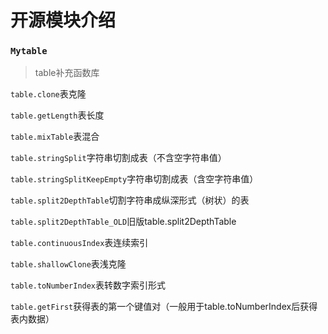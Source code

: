 # 开源模块介绍
### `Mytable`
>table补充函数库

`table.clone`表克隆

`table.getLength`表长度

`table.mixTable`表混合

`table.stringSplit`字符串切割成表（不含空字符串值）

`table.stringSplitKeepEmpty`字符串切割成表（含空字符串值）

`table.split2DepthTable`切割字符串成纵深形式（树状）的表

`table.split2DepthTable_OLD`旧版table.split2DepthTable

`table.continuousIndex`表连续索引

`table.shallowClone`表浅克隆

`table.toNumberIndex`表转数字索引形式

`table.getFirst`获得表的第一个键值对（一般用于table.toNumberIndex后获得表内数据）
